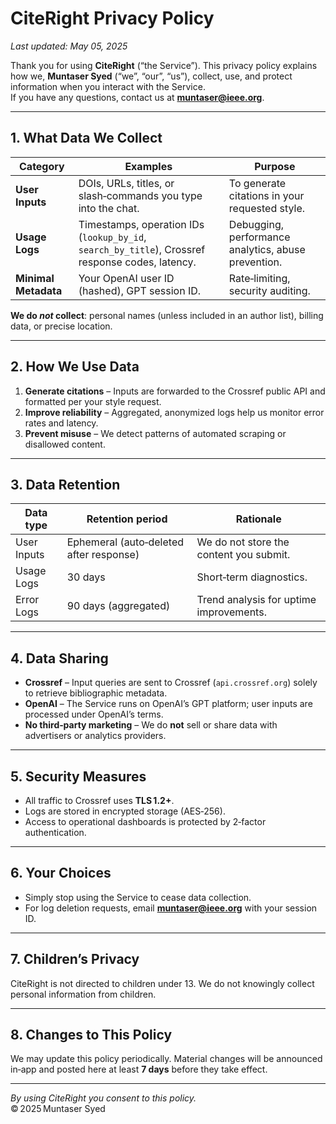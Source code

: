 # CiteRight Privacy Policy
_Last updated: May 05, 2025_

Thank you for using **CiteRight** (“the Service”).  This privacy policy explains how we, **Muntaser Syed** (“we”, “our”, “us”), collect, use, and protect information when you interact with the Service.  
If you have any questions, contact us at **muntaser@ieee.org**.

---

## 1. What Data We Collect

| Category | Examples | Purpose |
|----------|----------|---------|
| **User Inputs** | DOIs, URLs, titles, or slash‑commands you type into the chat. | To generate citations in your requested style. |
| **Usage Logs** | Timestamps, operation IDs (`lookup_by_id`, `search_by_title`), Crossref response codes, latency. | Debugging, performance analytics, abuse prevention. |
| **Minimal Metadata** | Your OpenAI user ID (hashed), GPT session ID. | Rate‑limiting, security auditing. |

**We do _not_ collect**: personal names (unless included in an author list), billing data, or precise location.

---

## 2. How We Use Data

1. **Generate citations** – Inputs are forwarded to the Crossref public API and formatted per your style request.  
2. **Improve reliability** – Aggregated, anonymized logs help us monitor error rates and latency.  
3. **Prevent misuse** – We detect patterns of automated scraping or disallowed content.

---

## 3. Data Retention

| Data type | Retention period | Rationale |
|-----------|------------------|-----------|
| User Inputs | Ephemeral (auto‑deleted after response) | We do not store the content you submit. |
| Usage Logs | 30 days | Short‑term diagnostics. |
| Error Logs | 90 days (aggregated) | Trend analysis for uptime improvements. |

---

## 4. Data Sharing

* **Crossref** – Input queries are sent to Crossref (`api.crossref.org`) solely to retrieve bibliographic metadata.  
* **OpenAI** – The Service runs on OpenAI’s GPT platform; user inputs are processed under OpenAI’s terms.  
* **No third‑party marketing** – We do **not** sell or share data with advertisers or analytics providers.

---

## 5. Security Measures

* All traffic to Crossref uses **TLS 1.2+**.  
* Logs are stored in encrypted storage (AES‑256).  
* Access to operational dashboards is protected by 2‑factor authentication.

---

## 6. Your Choices

* Simply stop using the Service to cease data collection.  
* For log deletion requests, email **muntaser@ieee.org** with your session ID.

---

## 7. Children’s Privacy

CiteRight is not directed to children under 13.  We do not knowingly collect personal information from children.

---

## 8. Changes to This Policy

We may update this policy periodically.  Material changes will be announced in‑app and posted here at least **7 days** before they take effect.

---

_By using CiteRight you consent to this policy._  
© 2025 Muntaser Syed
